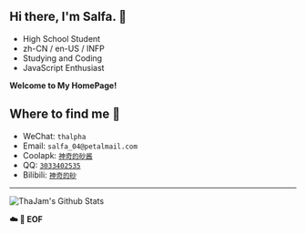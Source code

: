 ## Hi there, I'm Salfa. :wave:

- High School Student
- zh-CN / en-US / INFP
- Studying and Coding
- JavaScript Enthusiast

**Welcome to My HomePage!**

## Where to find me :beers:

- WeChat: `thalpha`
- Email: `salfa_04@petalmail.com`
- Coolapk: [`神奇的砂酱`](https://www.coolapk.com/u/564201)
- QQ: [`3033402535`](https://wpa.qq.com/msgrd?v=3&uin=3033402535&site=qq&menu=yes)
- Bilibili: [`神奇的砂`](https://space.bilibili.com/33382859)

---

![ThaJam's Github Stats](https://github-readme-stats.vercel.app/api/?username=Salfa-04&show_icons=true)

**:cloud: :floppy_disk: EOF**
